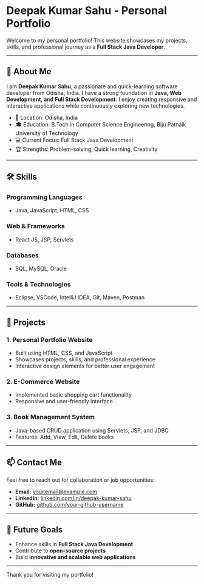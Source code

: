 # Deepak Kumar Sahu - Personal Portfolio

Welcome to my personal portfolio! This website showcases my projects, skills, and professional journey as a **Full Stack Java Developer**.

---

## 💼 About Me

I am **Deepak Kumar Sahu**, a passionate and quick-learning software developer from Odisha, India. I have a strong foundation in **Java, Web Development, and Full Stack Development**. I enjoy creating responsive and interactive applications while continuously exploring new technologies.

- 📍 Location: Odisha, India  
- 🎓 Education: B.Tech in Computer Science Engineering, Biju Patnaik University of Technology  
- 💻 Current Focus: Full Stack Java Development  
- 🏆 Strengths: Problem-solving, Quick learning, Creativity  

---

## 🛠 Skills

### Programming Languages
- Java, JavaScript, HTML, CSS  

### Web & Frameworks
- React JS, JSP, Servlets  

### Databases
- SQL, MySQL, Oracle  

### Tools & Technologies
- Eclipse, VSCode, IntelliJ IDEA, Git, Maven, Postman  

---

## 📂 Projects

### 1. Personal Portfolio Website
- Built using HTML, CSS, and JavaScript  
- Showcases projects, skills, and professional experience  
- Interactive design elements for better user engagement  

### 2. E-Commerce Website
- Implemented basic shopping cart functionality  
- Responsive and user-friendly interface  

### 3. Book Management System
- Java-based CRUD application using Servlets, JSP, and JDBC  
- Features: Add, View, Edit, Delete books  

---

## 📫 Contact Me

Feel free to reach out for collaboration or job opportunities:

- **Email:** your.email@example.com  
- **LinkedIn:** [linkedin.com/in/deepak-kumar-sahu](https://www.linkedin.com/in/deepak-kumar-sahu)  
- **GitHub:** [github.com/your-github-username](https://github.com/your-github-username)  

---

## 🌟 Future Goals

- Enhance skills in **Full Stack Java Development**  
- Contribute to **open-source projects**  
- Build **innovative and scalable web applications**

---

Thank you for visiting my portfolio!  
